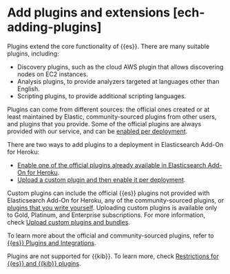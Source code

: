 # Add plugins and extensions [ech-adding-plugins]

Plugins extend the core functionality of {{es}}. There are many suitable plugins, including:

* Discovery plugins, such as the cloud AWS plugin that allows discovering nodes on EC2 instances.
* Analysis plugins, to provide analyzers targeted at languages other than English.
* Scripting plugins, to provide additional scripting languages.

Plugins can come from different sources: the official ones created or at least maintained by Elastic, community-sourced plugins from other users, and plugins that you provide. Some of the official plugins are always provided with our service, and can be [enabled per deployment](../../../deploy-manage/deploy/elastic-cloud/add-plugins-provided-with-elastic-cloud-hosted.md).

There are two ways to add plugins to a deployment in Elasticsearch Add-On for Heroku:

* [Enable one of the official plugins already available in Elasticsearch Add-On for Heroku](../../../deploy-manage/deploy/elastic-cloud/add-plugins-provided-with-elastic-cloud-hosted.md).
* [Upload a custom plugin and then enable it per deployment](../../../deploy-manage/deploy/elastic-cloud/upload-custom-plugins-bundles.md).

Custom plugins can include the official {{es}} plugins not provided with Elasticsearch Add-On for Heroku, any of the community-sourced plugins, or [plugins that you write yourself](asciidocalypse://docs/elasticsearch/docs/extend/create-elasticsearch-plugins/index.md). Uploading custom plugins is available only to Gold, Platinum, and Enterprise subscriptions. For more information, check [Upload custom plugins and bundles](../../../deploy-manage/deploy/elastic-cloud/upload-custom-plugins-bundles.md).

To learn more about the official and community-sourced plugins, refer to [{{es}} Plugins and Integrations](asciidocalypse://docs/elasticsearch/docs/reference/elasticsearch-plugins/index.md).

Plugins are not supported for {{kib}}. To learn more, check [Restrictions for {{es}} and {{kib}} plugins](../../../deploy-manage/deploy/elastic-cloud/ech-restrictions.md#ech-restrictions-plugins).



